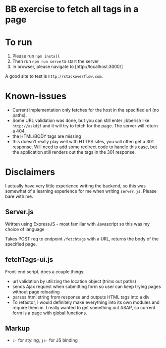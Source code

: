 # BB exercise to fetch all tags in a page

# To run
1. Please run `npm install`
2. Then run `npm run serve` to start the server
3. In browser, please navigate to [http://localhost:3000/]

A good site to test is `http://stackoverflow.com`.

# Known-issues
- Current implementation only fetches for the host in the specified url (no paths).
- Some URL validation was done, but you can still enter jibberish like `http://askdjf` and it will try to fetch for the page. The server will return a 404.
- the HTML/BODY tags are missing
- this doesn't really play well with HTTPS sites, you will often get a 301 response. Will need to add some redirect code to handle this case, but the application still renders out the tags in the 301 response.

# Disclaimers
I actually have very little experience writing the backend, so this was somewhat of a learning experience for me when writing `server.js`. Please bare with me.

## Server.js
Written using ExpressJS - most familiar with Javascript so this was my choice of language

Takes POST req to endpoint `/fetchtags` with a URL, returns the body of the specified page.

## fetchTags-ui.js
Front-end script, does a couple things:
- url validation by utilizing the location object (trims out paths)
- sends Ajax request when submitting form so user can keep trying pages without page reloading
- parses html string from response and outputs HTML tags into a div
- To refactor, I would definitely make everything into its own modules and require them in. I really wanted to get something out ASAP, so current form is a page with global functions.

## Markup
- `c-` for styling, `js-` for JS binding

